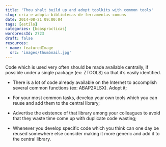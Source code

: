 ```yaml
---
title: 'Thou shalt build up and adopt toolkits with common tools'
slug: cria-e-adopta-bibliotecas-de-ferramentas-comuns
date: 2014-08-21 09:00:04
tags: [estilo]
categories: [boaspracticas]
wordpressId: 2723
draft: false
resources:
- name: featuredImage
  src: 'images/thumbnail.jpg'
---
```

Code which is used very often should be made available centrally, if possible under a single package (ex: ZTOOLS) so that it’s easily identified.

  * There is a lot of code already available on the Internet to accomplish several common functions (ex: ABAP2XLSX). Adopt it;

  * For your most common tasks, develop your own tools which you can reuse and add them to the central library;

  * Advertise the existence of that library among your colleagues to avoid that they waste time come up with duplicate code wasting;

  * Whenever you develop specific code which you think can one day be reused somewhere else consider making it more generic and add it to the central library.
